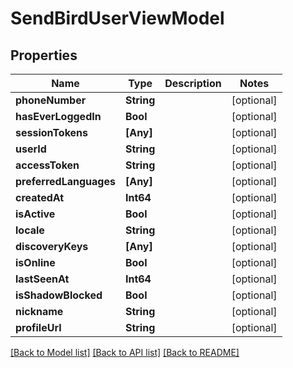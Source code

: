 # SendBirdUserViewModel

## Properties
Name | Type | Description | Notes
------------ | ------------- | ------------- | -------------
**phoneNumber** | **String** |  | [optional] 
**hasEverLoggedIn** | **Bool** |  | [optional] 
**sessionTokens** | **[Any]** |  | [optional] 
**userId** | **String** |  | [optional] 
**accessToken** | **String** |  | [optional] 
**preferredLanguages** | **[Any]** |  | [optional] 
**createdAt** | **Int64** |  | [optional] 
**isActive** | **Bool** |  | [optional] 
**locale** | **String** |  | [optional] 
**discoveryKeys** | **[Any]** |  | [optional] 
**isOnline** | **Bool** |  | [optional] 
**lastSeenAt** | **Int64** |  | [optional] 
**isShadowBlocked** | **Bool** |  | [optional] 
**nickname** | **String** |  | [optional] 
**profileUrl** | **String** |  | [optional] 

[[Back to Model list]](../README.md#documentation-for-models) [[Back to API list]](../README.md#documentation-for-api-endpoints) [[Back to README]](../README.md)


